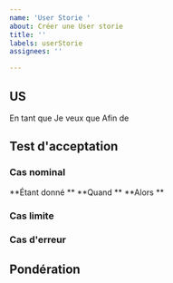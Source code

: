 ```yaml
---
name: 'User Storie '
about: Créer une User storie
title: ''
labels: userStorie
assignees: ''

---
```


## US

En tant que
Je veux que
Afin de 

## Test d'acceptation

### Cas nominal

**Étant donné **
**Quand ** 
**Alors **

### Cas limite



### Cas d'erreur



## Pondération
